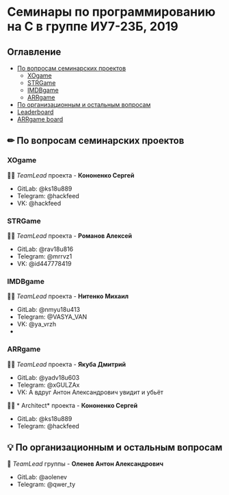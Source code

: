 # Семинары по программированию на С в группе ИУ7-23Б, 2019

## Оглавление

* [По вопросам семинарских проектов](#sems)
  * [XOgame](#xo)
  * [STRGame](#STRGame)
  * [IMDBgame](#rec)
  * [ARRgame](#arr)
* [По организационным и остальным вопросам](#org)
* [Leaderboard](https://docs.google.com/spreadsheets/d/1r5wZ7WW5BFAgROaxf1SvH3cbg8OA8J4fSu6nSBqjfXE/edit?usp=sharing)
* [ARRgame board](https://docs.google.com/spreadsheets/d/1NsSevvCq2d52TNeedHo6OGtyP-unvljMqknLzyuJvmI/edit#gid=0)
## ✏ По вопросам семинарских проектов <a name="sems"></a>
### XOgame <a name="xo"></a>

👨‍💻 *TeamLead* проекта - **Кононенко Сергей** 
* GitLab: @ks18u889
* Telegram: @hackfeed
* VK: @hackfeed

### STRGame <a name="str"></a>

👨‍💻 *TeamLead* проекта - **Романов Алексей** 
* GitLab: @rav18u816
* Telegram: @mrrvz1
* VK: @id447778419

### IMDBgame <a name="rec"></a>

👨‍💻 *TeamLead* проекта - **Нитенко Михаил**
* GitLab: @nmyu18u413
* Telegram: @VASYA_VAN
* VK: @ya_vrzh
* 
### ARRgame <a name="arr"></a>

👨‍💻 *TeamLead* проекта - **Якуба Дмитрий**
* GitLab: @yadv18u603
* Telegram: @xGULZAx
* VK: А вдруг Антон Александрович увидит и убьёт

👨‍💻 * Architect* проекта - **Кононенко Сергей** 
* GitLab: @ks18u889
* Telegram: @hackfeed
## 💡 По организационным и остальным вопросам <a name="org"></a>


🦌 *TeamLead* группы - **Оленев Антон Александрович**
* GitLab: @aolenev
* Telegram: @qwer_ty